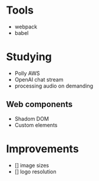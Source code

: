 # Tools
- webpack
- babel

# Studying
- Polly AWS
- OpenAI chat stream
- processing audio on demanding

## Web components
- Shadom DOM
- Custom elements

# Improvements
- [] image sizes
- [] logo resolution
